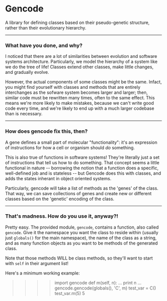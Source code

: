 # Gencode

A library for defining classes based on their pseudo-genetic structure, rather than their evolutionary hierarchy. 

---

### What have you done, and why?

I noticed that there are a lot of similarities between evolution and software systems architecture. Particularly, we model the hierarchy of a system like we do the tree of life! Classes extend other classes, make little changes, and gradually evolve. 

However, the actual components of some classes might be the same. Infact, you might find yourself with classes and methods that are entirely interchanges as the sofware system becomes larger and larger; then, similar code must be rewritten many times, often to the same effect. This means we're more likely to make mistakes, because we can't write good code every time, and we're likely to end up with a much larger codebase than is necessary. 

---

### How does gencode fix this, then?

A gene defines a small part of molecular "functionality": it's an expression of instructions for how a cell or organism should *do* something. 

This is also true of functions in software systems! They're literally just a set of instructions that tell us how to do something. That concept seems a little functional in nature -- borrowing the notion that a function does a specific, well-defined job and is stateless -- but Gencode does this with classes, and adds the states inherant in object oriented systems. 

Particularly, gencode will take a list of methods as the 'genes' of the class. That way, we can save collections of genes and create new or different classes based on the 'genetic' encoding of the class. 

---

### That's madness. How do you use it, anyway?!

Pretty easy. The provided module, `gencode`, contains a function, also called `gencode`. Give it the namespace you want the class to reside within (usually just `globals()` for the main namespace), the name of the class as a string, and as many function objects as you want to be methods of the generated class. 

Note that those methods WILL be class methods, so they'll want to start with `self` in their argument list!

Here's a minimum working example: 

> >>> import gencode
> >>> def m(self, n):
> ...   print n
> ...
> >>> gencode.gencode(globals(), 'C', m)
> >>> test_var = C()
> >>> test_var.m(5)
> 5
